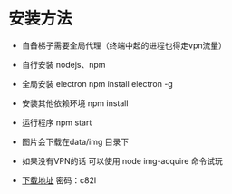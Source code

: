 # 安装方法

- 自备梯子需要全局代理（终端中起的进程也得走vpn流量）

- 自行安装 nodejs、npm

- 全局安装 electron npm install electron -g

- 安装其他依赖环境 npm install

- 运行程序 npm start

- 图片会下载在data/img 目录下

- 如果没有VPN的话 可以使用 node img-acquire 命令试玩

- [下载地址](http://pan.baidu.com/s/1o7Gj2PW) 密码：c82l
